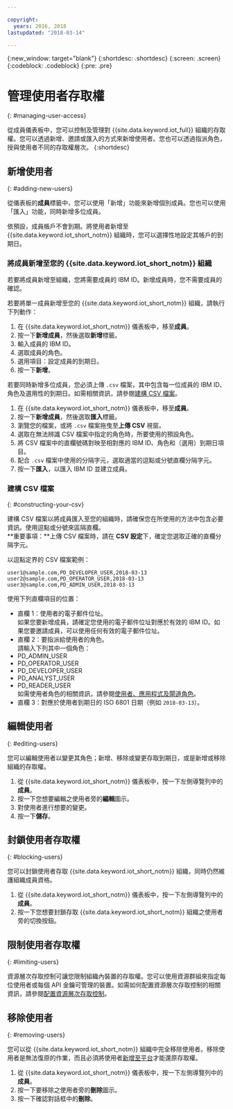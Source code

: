 ```yaml
---

copyright:
  years: 2016, 2018
lastupdated: "2018-03-14"

---
```


{:new_window: target="blank"}
{:shortdesc: .shortdesc}
{:screen: .screen}
{:codeblock: .codeblock}
{:pre: .pre}

# 管理使用者存取權
{: #managing-user-access}

從成員儀表板中，您可以控制及管理對 {{site.data.keyword.iot_full}} 組織的存取權。您可以透過新增、邀請<!--, registering-->或匯入的方式來新增使用者。您也可以透過指派角色，授與使用者不同的存取權層次。
{:shortdesc}

## 新增使用者
{: #adding-new-users}

從儀表板的**成員**標籤中，您可以使用「新增」功能來新增個別成員。您也可以使用「匯入」功能，同時新增多位成員。

依預設，成員帳戶不會到期。將使用者新增至 {{site.data.keyword.iot_short_notm}} 組織時，您可以選擇性地設定其帳戶的到期日。

### 將成員新增至您的 {{site.data.keyword.iot_short_notm}} 組織

若要將成員新增至組織，您將需要成員的 IBM ID。新增成員時，您不需要成員的確認。

若要將單一成員新增至您的 {{site.data.keyword.iot_short_notm}} 組織，請執行下列動作：
1. 在 {{site.data.keyword.iot_short_notm}} 儀表板中，移至**成員**。
2. 按一下**新增成員**，然後選取**新增**標籤。
3. 輸入成員的 IBM ID。
4. 選取成員的角色。
5. 選用項目：設定成員的到期日。
6. 按一下**新增**。

若要同時新增多位成員，您必須上傳 `.csv` 檔案，其中包含每一位成員的 IBM ID、角色及選用性的到期日。如需相關資訊，請參閱[建構 CSV 檔案](#constructing-your-csv)。
1. 在 {{site.data.keyword.iot_short_notm}} 儀表板中，移至**成員**。
2. 按一下**新增成員**，然後選取**匯入**標籤。
3. 瀏覽您的檔案，或將 `.csv` 檔案拖曳至**上傳 CSV** 視窗。
4. 選取在無法辨識 CSV 檔案中指定的角色時，所要使用的預設角色。
5. 將 CSV 檔案中的直欄號碼對映至相對應的 IBM ID、角色和（選用）到期日項目。
6. 配合 `.csv` 檔案中使用的分隔字元，選取適當的逗點或分號直欄分隔字元。
7. 按一下**匯入**，以匯入 IBM ID 並建立成員。

<!--
### Inviting members to your {{site.data.keyword.iot_short_notm}} organization

When you invite a user to become a member of your {{site.data.keyword.iot_short_notm}} organization, the user receives an email that contains an invitation link. Invitation links expire 48 hours after they are sent. If an invitation link is not used within 48 hours, the user must be invited again to receive a new invitation link.

**Important:** The invite feature requires a configured mail service. For more information, see the Email section of the [External service integrations](reference/extensions/index.html#email) topic.

To invite a member to your {{site.data.keyword.iot_short_notm}} organization:
1. In the {{site.data.keyword.iot_short_notm}} dashboard, go to **Members**.
2. Select the **Invitations** tab.
2. Click **Invite Members** and select the **Invite** tab.
3. Enter the email address of the member.
4. Select a role for this member.
5. Optional: Set an expiry date for the member.
6. Click **Invite Member**.

To invite multiple members simultaneously, you must upload a `.csv` file that contains the email address, role and the optional expiry date of each member. For information, see [Constructing your CSV file](#constructing-your-csv).
1. In the {{site.data.keyword.iot_short_notm}} dashboard, go to **Members**.
2. Select the **Invitations** tab.
2. Click **Invite Members** and select the **Import** tab.
3. Browse your files or drag the `.csv` file into the **Upload CSV** window.
4. Select a default role to use if a role specified in the CSV file is not recognized.
5. Map the column numbers in your CSV file to the corresponding email address, role, and (optional) expiry date entries.
6. Select the appropriate comma or semicolon column separator to match the separator used in your `.csv` file.
7. Click **Import** to send out the invitations. -->

<!-- ### Registering a member with your {{site.data.keyword.iot_short_notm}} organization

If your organization is using {{site.data.keyword.Bluemix_notm}} {{site.data.keyword.ssoshort}}, you can add individual members to your organization by registering them, which does not require an IBMid.

To register a member with your {{site.data.keyword.iot_short_notm}} organization:
1. In the {{site.data.keyword.iot_short_notm}} dashboard, go to **Members**.
2. Select the **Invitations** tab.
2. Click **Invite Members** and select **Invite**.
3. Enter the email address of the member.
4. Select a role for this member.
5. Enter the subject, realm name, and issuer.
   **Important:** Ensure that the `Subject`, `Realm Name`, and `Issuer` fields comply with the OpenID Connect recommendations and standards. For more information, see the [OpenID Connect ![External link icon](../../icons/launch-glyph.svg "External link icon")](http://openid.net/connect/){: new_window} website.
6. Optional: Set an expiry date for the member.
7. Click **Register Member**.

To register multiple members simultaneously, you must upload a CSV (`.csv`) file that contains the email address, role, subject, realm name, issuer, and the optional expiry date of each member.
1. In the {{site.data.keyword.iot_short_notm}} dashboard, go to **Access**.
2. Click **Add Member** and select **Import**.
3. Click **Bulk Register**.
4. Select a default role and ensure that the column numbers on your CSV file match the column numbers in the CSV settings.
5. Ensure the column separator in your CSV file matches the column separator in the CSV settings.
6. Click **Browse your files** or drag the CSV file into the **Upload CSV** window. -->

### 建構 CSV 檔案
{: #constructing-your-csv}

建構 CSV 檔案以將成員匯入至您的組織時，請確保您在所使用的方法中包含必要資訊。使用逗點或分號來區隔直欄。  
**重要事項：**上傳 CSV 檔案時，請在 **CSV 設定**下，確定您選取正確的直欄分隔字元。

以逗點定界的 CSV 檔案範例：  
```
user1@sample.com,PD_DEVELOPER_USER,2018-03-13
user2@sample.com,PD_OPERATOR_USER,2018-03-13
user3@sample.com,PD_ADMIN_USER,2018-03-13
```
使用下列直欄項目的位置：  
- 直欄 1：使用者的電子郵件位址。  
如果您要新增成員，請確定您使用的電子郵件位址對應於有效的 IBM ID。如果您要邀請成員，可以使用任何有效的電子郵件位址。
- 直欄 2：要指派給使用者的角色。  
請輸入下列其中一個角色：
 - PD_ADMIN_USER
 - PD_OPERATOR_USER
 - PD_DEVELOPER_USER
 - PD_ANALYST_USER
 - PD_READER_USER  
 如需使用者角色的相關資訊，請參閱[使用者、應用程式及閘道角色](roles_index.html#user_roles)。
- 直欄 3：對應於使用者到期日的 ISO 6801 日期（例如 `2018-03-13`）。

## 編輯使用者
{: #editing-users}

您可以編輯使用者以變更其角色；新增、移除或變更存取到期日，或是新增或移除組織的存取權。

1. 從 {{site.data.keyword.iot_short_notm}} 儀表板中，按一下左側導覽列中的**成員**。
2. 按一下您想要編輯之使用者旁的**編輯**圖示。
3. 對使用者進行想要的變更。
4. 按一下**儲存**。

## 封鎖使用者存取權
{: #blocking-users}

您可以封鎖使用者存取 {{site.data.keyword.iot_short_notm}} 組織，同時仍然維護組織成員資格。

1. 從 {{site.data.keyword.iot_short_notm}} 儀表板中，按一下左側導覽列中的**成員**。
2. 按一下您想要封鎖存取 {{site.data.keyword.iot_short_notm}} 組織之使用者旁的切換按鈕。

## 限制使用者存取權
{: #limiting-users}

資源層次存取控制可讓您限制組織內裝置的存取權。您可以使用資源群組來指定每位使用者或每個 API 金鑰可管理的裝置。如需如何配置資源層次存取控制的相關資訊，請參閱[配置資源層次存取控制](reference/rlac.html#configure_RLAC)。

## 移除使用者
{: #removing-users}

您可以從 {{site.data.keyword.iot_short_notm}} 組織中完全移除使用者。移除使用者是無法復原的作業，而且必須將使用者[新增至平台](#adding-new-users)才能還原存取權。

1. 從 {{site.data.keyword.iot_short_notm}} 儀表板中，按一下左側導覽列中的**成員**。
2. 按一下要移除之使用者旁的**刪除**圖示。
3. 按一下確認對話框中的**刪除**。
